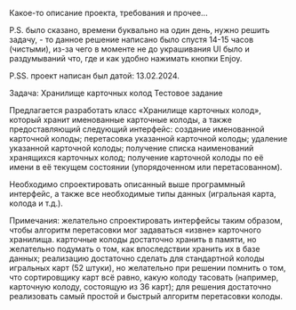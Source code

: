 Какое-то описание проекта, требования и прочее...

P.S. было сказано, времени буквально на один день, нужно решить задачу, - то данное решение написано было спустя 14-15 часов (чистыми), из-за чего в моменте не до украшивания UI было и раздумываний что, где и как удобно нажимать кнопки
Enjoy.

P.SS. проект написан был датой: 13.02.2024.

Задача:
Хранилище карточных колод
Тестовое задание

Предлагается разработать класс «Хранилище карточных колод», который хранит именованные карточные колоды, а также предоставляющий следующий интерфейс:
создание именованной карточной колоды;
перетасовка указанной карточной колоды;
удаление указанной карточной колоды;
получение списка наименований хранящихся карточных колод;
получение карточной колоды по её имени в её текущем состоянии (упорядоченном или перетасованном).

Необходимо спроектировать описанный выше программный интерфейс, а также все необходимые типы данных (игральная карта, колода и т.д.).

Примечания:
желательно спроектировать интерфейсы таким образом, чтобы алгоритм перетасовки мог задаваться «извне» карточного хранилища.
карточные колоды достаточно хранить в памяти, но желательно подумать о том, как впоследствии хранить их в базе данных;
реализацию достаточно сделать для стандартной колоды игральных карт (52 штуки), но желательно при решении помнить о том, что сортировщику карт всё равно, какую колоду тасовать (например, карточную колоду, состоящую из 36 карт);
для решения достаточно реализовать самый простой и быстрый алгоритм перетасовки колоды. 

